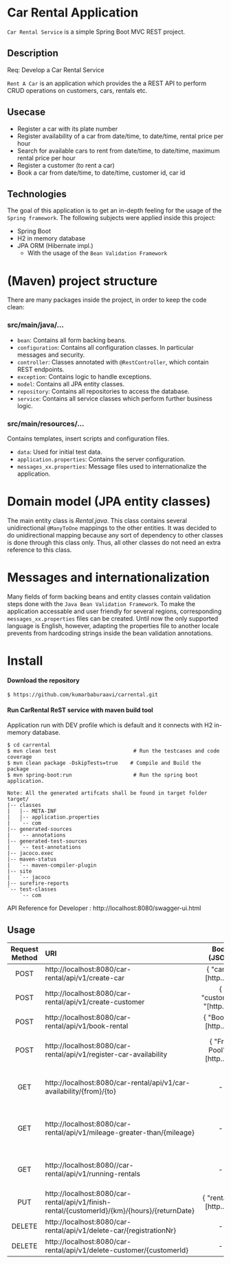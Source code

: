 # Car Rental Application
`Car Rental Service` is a simple Spring Boot MVC REST project.

## Description
Req: Develop a Car Rental Service

`Rent A Car` is an application which provides the a REST API to perform CRUD operations on customers, cars, rentals etc.

## Usecase

* Register a car with its plate number
* Register availability of a car from date/time, to date/time, rental price per hour
* Search for available cars to rent from date/time, to date/time, maximum rental price per hour
* Register a customer (to rent a car)
* Book a car from date/time, to date/time, customer id, car id

## Technologies
The goal of this application is to get an in-depth feeling for the usage of the `Spring framework`. 
The following subjects were applied inside this project:
* Spring Boot
* H2 in memory database
* JPA ORM (Hibernate impl.)
  * With the usage of the `Bean Validation Framework`

# (Maven) project structure
There are many packages inside the project, in order to keep the code clean:

### src/main/java/...
* `bean`: Contains all form backing beans.
* `configuration`: Contains all configuration classes. In particular messages and security.
* `controller`: Classes annotated with `@RestController`, which contain REST endpoints.
* `exception`: Contains logic to handle exceptions.
* `model`: Contains all JPA entity classes.
* `repository`: Contains all repositories to access the database.
* `service`: Contains all service classes which perform further business logic.

### src/main/resources/...
Contains templates, insert scripts and configuration files.
* `data`: Used for initial test data.
* `application.properties`: Contains the server configuration.
* `messages_xx.properties`: Message files used to internationalize the application.

# Domain model (JPA entity classes)
The main entity class is _Rental.java_. This class contains several unidirectional `@ManyToOne` mappings to the other entities. It was decided to do unidirectional mapping because any sort of dependency to other classes is done through this class only. Thus, all other classes do not need an extra reference to this class.

# Messages and internationalization
Many fields of form backing beans and entity classes contain validation steps done with the `Java Bean Validation Framework`. To make the application accessable and user friendly for several regions, corresponding `messages_xx.properties` files can be created. Until now the only supported language is English, however, adapting the properties file to another locale prevents from hardcoding strings inside the bean validation annotations.

# Install
#### Download the repository
```
$ https://github.com/kumarbaburaavi/carrental.git
```
#### Run CarRental ReST service with maven build tool 
Application run with DEV profile which is default and it connects with H2 in-memory database.
```
$ cd carrental
$ mvn clean test                         # Run the testcases and code coverage
$ mvn clean package -DskipTests=true    # Compile and Build the package
$ mvn spring-boot:run                    # Run the spring boot application.

Note: All the generated artifcats shall be found in target folder 
target/
|-- classes
|   |-- META-INF
|   |-- application.properties
|   `-- com
|-- generated-sources
|   `-- annotations
|-- generated-test-sources
|   `-- test-annotations
|-- jacoco.exec
|-- maven-status
|   `-- maven-compiler-plugin
|-- site
|   `-- jacoco
|-- surefire-reports
`-- test-classes
    `-- com
```
API Reference for Developer : http://localhost:8080/swagger-ui.html

## Usage

Request Method | URI | Body (JSON) | Description |  
:---: | :--- | :---: | :--- |
POST | http://localhost:8080/car-rental/api/v1/create-car | { "car": "[http...]" }| Create a car | 
POST | http://localhost:8080/car-rental/api/v1/create-customer | { "customer": "[http...]" }| Create a customer  | 
POST | http://localhost:8080/car-rental/api/v1/book-rental | { "Book": "[http...]" } | Book car rental |
POST | http://localhost:8080/car-rental/api/v1/register-car-availability | { "Free Pool": "[http...]" } | Register cars in availability pool | 
GET | http://localhost:8080/car-rental/api/v1/car-availability/{from}/{to} | - | Find cars availability between the dates | 
GET | http://localhost:8080/car-rental/api/v1/mileage-greater-than/{mileage} | - | Find and return cars above given mileage| 
GET | http://localhost:8080//car-rental/api/v1/running-rentals | - | Find and return cars which are in rental| 
PUT | http://localhost:8080/car-rental/api/v1/finish-rental/{customerId}/{km}/{hours}/{returnDate} |  { "rental": "[http...]" } | Finish the rental | 
DELETE | http://localhost:8080/car-rental/api/v1/delete-car/{registrationNr} | - | Remove car | 
DELETE | http://localhost:8080/car-rental/api/v1/delete-customer/{customerId} | - | Remove customer | 
